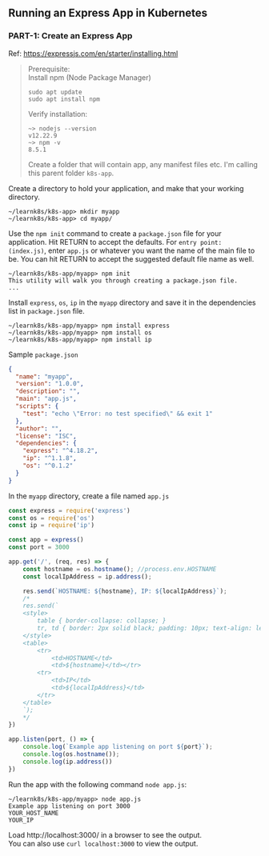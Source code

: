 ## Running an Express App in Kubernetes
### PART-1: Create an Express App


Ref: https://expressjs.com/en/starter/installing.html

> Prerequisite:  
Install npm (Node Package Manager)
>
>```
>sudo apt update
>sudo apt install npm
>```
> Verify installation:  
>```
>~> nodejs --version
>v12.22.9
>~> npm -v
>8.5.1
>``````
>
>Create a folder that will contain app, any manifest files etc. I'm calling this parent folder `k8s-app`.

Create a directory to hold your application, and make that your working directory.

```
~/learnk8s/k8s-app> mkdir myapp
~/learnk8s/k8s-app> cd myapp/
```

Use the `npm init` command to create a `package.json` file for your application. Hit RETURN to accept the defaults. For `entry point: (index.js)`, enter `app.js` or whatever you want the name of the main file to be. You can hit RETURN to accept the suggested default file name as well.

```
~/learnk8s/k8s-app/myapp> npm init
This utility will walk you through creating a package.json file.
...
```

Install `express`, `os`, `ip` in the `myapp` directory and save it in the dependencies list in `package.json` file.


```
~/learnk8s/k8s-app/myapp> npm install express
~/learnk8s/k8s-app/myapp> npm install os
~/learnk8s/k8s-app/myapp> npm install ip
```

Sample `package.json`
```json
{
  "name": "myapp",
  "version": "1.0.0",
  "description": "",
  "main": "app.js",
  "scripts": {
    "test": "echo \"Error: no test specified\" && exit 1"
  },
  "author": "",
  "license": "ISC",
  "dependencies": {
    "express": "^4.18.2",
    "ip": "^1.1.8",
    "os": "^0.1.2"
  }
}
```


In the `myapp` directory, create a file named `app.js`

```js
const express = require('express')
const os = require('os')
const ip = require('ip')

const app = express()
const port = 3000

app.get('/', (req, res) => {
    const hostname = os.hostname(); //process.env.HOSTNAME
    const localIpAddress = ip.address();

    res.send(`HOSTNAME: ${hostname}, IP: ${localIpAddress}`);
    /*
    res.send(`
    <style>
        table { border-collapse: collapse; }
        tr, td { border: 2px solid black; padding: 10px; text-align: left; }
    </style>
    <table>
        <tr>
            <td>HOSTNAME</td>
            <td>${hostname}</td></tr>
        <tr>
            <td>IP</td>
            <td>${localIpAddress}</td>
        </tr>
    </table>
    `);
    */
})

app.listen(port, () => {
    console.log(`Example app listening on port ${port}`);
    console.log(os.hostname());
    console.log(ip.address())
})
```

Run the app with the following command `node app.js`:

```
~/learnk8s/k8s-app/myapp> node app.js
Example app listening on port 3000
YOUR_HOST_NAME
YOUR_IP
```

Load http://localhost:3000/ in a browser to see the output.  
You can also use `curl localhost:3000` to view the output.
